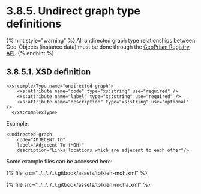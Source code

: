 # 3.8.5. Undirect graph type definitions

{% hint style="warning" %}
All undirected graph type relationships between Geo-Objects (instance data) must be done through the [GeoPrism Registry API](https://georegistry-api-docs.geoprism.net/#tag/ETL/operation/importEdgeJson).
{% endhint %}

## 3.8.5.1. XSD definition <a href="#xsd-definition.3" id="xsd-definition.3"></a>

```
<xs:complexType name="undirected-graph">
    <xs:attribute name="code" type="xs:string" use="required" />
    <xs:attribute name="label" type="xs:string" use="required" />
    <xs:attribute name="description" type="xs:string" use="optional" />
  </xs:complexType>
```

Example:

```
<undirected-graph
    code="ADJECENT_TO"
    label="Adjecent To (MOH)"
    description="Links locations which are adjecent to each other"/>  
```

Some example files can be accessed here:

{% file src="../../../../.gitbook/assets/tolkien-moh.xml" %}

{% file src="../../../../.gitbook/assets/tolkien-moha.xml" %}
